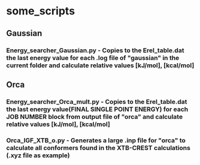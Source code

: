 # some_scripts
## Gaussian 
### Energy_searcher_Gaussian.py - Copies to the Erel_table.dat the last energy value for each .log file of "gaussian" in the current folder and calculate relative values [kJ/mol], [kcal/mol] 

## Orca 
### Energy_searcher_Orca_mult.py - Copies to the Erel_table.dat the last energy value(FINAL SINGLE POINT ENERGY) for each JOB NUMBER block from output file of "orca" and calculate relative values [kJ/mol], [kcal/mol] 
### Orca_IGF_XTB_o.py - Generates a large .inp file for "orca" to calculate all conformers found in the XTB-CREST calculations (.xyz file as example)
